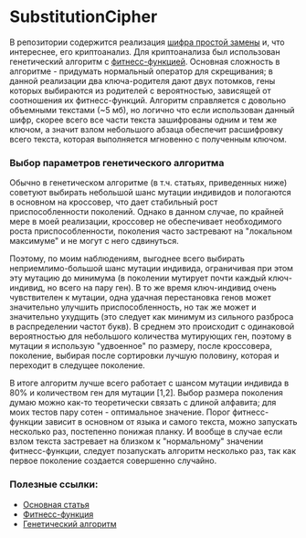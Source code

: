 # SubstitutionCipher
В репозитории содержится реализация [шифра простой замены](https://ru.wikipedia.org/wiki/Шифр_простой_замены) и, что интереснее, его криптоанализ. Для криптоанализа был использован генетический алгоритм с [фитнесс-функцией](https://github.com/SmorcIRL/TextFitnessCalculator). Основная сложность в алгоритме - придумать нормальный оператор для скрещивания; в данной реализации два ключа-родителя дают двух потомков, гены которых выбираются из родителей с вероятностью, зависящей от соотношения их фитнесс-функций. Алгоритм справляется с довольно объемными текстами (~5 мб), но логично что если использован данный шифр, скорее всего все части текста зашифрованы одним и тем же ключом, а значит взлом небольшого абзаца обеспечит расшифровку всего текста, которая выполняется мгновенно с полученным ключом.

### Выбор параметров генетического алгоритма

Обычно в генетическом алгоритме (в т.ч. статьях, приведенных ниже) советуют выбирать небольшой шанс мутации индивидов и пологаются в основном на кроссовер, что дает стабильный рост приспособленности поколений. Однако в данном случае, по крайней мере в моей реализации, кроссовер не обеспечивает необходимого роста приспособленности, поколения часто застревают на "локальном максимуме" и не могут с него сдвинуться.

Поэтому, по моим наблюдениям, выгоднее всего выбирать неприемлимо-большой шанс мутации индивида, ограничивая при этом эту мутацию до минимума (в поколении мутирует почти каждый ключ-индивид, но всего на пару ген). В то же время ключ-индивид очень чувствителен к мутации, одна удачная перестановка генов может значительно улучшить приспособленность, но так же может и значительно ухудщить (это следует как минимум из сильного разброса в распределении частот букв). В среднем это происходит с одинаковой вероятностью для небольшого количества мутирующих ген, поэтому в мутации я использую "удвоенное" по размеру, после кроссовера, поколение, выбирая после сортировки лучшую половину, которая и переходит в следущее поколение. 

В итоге алгоритм лучше всего работает с шансом мутации индивида в 80% и количеством ген для мутации [1,2]. Выбор размера поколения думаю можно как-то теоретически связать с длиной алфавита; для моих тестов пару сотен - оптимальное значение. Порог фитнесс-функции зависит в основном от языка и самого текста, можно запускать несколько раз, постепенно понижая планку. И вообще в случае если взлом текста застревает на близком к "нормальному" значении фитнесс-функции, следует позапускать алгоритм несколько раз, так как первое поколение создается совершенно случайно. 

### Полезные ссылки:
- [Основная статья](https://planetcalc.com/8047/)
- [Фитнесс-функция](https://planetcalc.com/8045/)
- [Генетический алгоритм](https://people.cs.uct.ac.za/~jkenwood/JasonBrownbridge.pdf)
